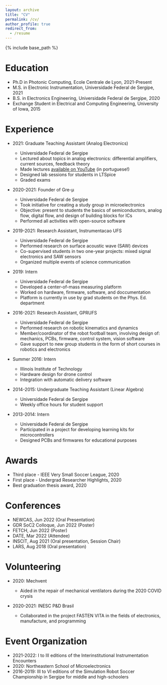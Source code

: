 ```yaml
---
layout: archive
title: "CV"
permalink: /cv/
author_profile: true
redirect_from:
  - /resume
---
```


{% include base_path %}

Education
======
* Ph.D in Photonic Computing, Ecole Centrale de Lyon, 2021-Present
* M.S. in Electronic Instrumentation, Universidade Federal de Sergipe, 2021
* B.S. in Electronics Engineering, Universidade Federal de Sergipe, 2020
* Exchange Student in Electrical and Computing Engineering, University of Iowa, 2015

Experience
======

* 2021: Graduate Teaching Assistant (Analog Electronics)
  * Universidade Federal de Sergipe
  * Lectured about topics in analog electronics: differential amplifiers, current sources, feedback theory
  * Made lectures [available on YouTube](https://www.youtube.com/channel/UCmMwbTV8kzDUHB0tbp-ktTw/videos) (in portuguese!)
  * Designed lab sessions for students in LTSpice
  * Graded exams

* 2020-2021: Founder of Gre-μ
  * Universidade Federal de Sergipe
  * Took initiative for creating a study group in microelectronics
  * Objective: present to students the basics of semiconductors, analog flow, digital flow, and design of building blocks for ICs
  * Performed all activities with open-source software

* 2019-2021: Research Assistant, Instrumentacao UFS
  * Universidade Federal de Sergipe
  * Performed research on surface acoustic wave (SAW) devices
  * Co-supervised students in two one-year projects: mixed signal electronics and SAW sensors
  * Organized multiple events of science communication

* 2019: Intern
  * Universidade Federal de Sergipe
  * Developed a center-of-mass measuring platform
  * Worked on hardware, firmware, software, and doccumentation
  * Platform is currently in use by grad students on the Phys. Ed. department

* 2016-2021: Research Assistant, GPRUFS
  * Universidade Federal de Sergipe
  * Performed research on robotic kinematics and dynamics
  * Member/coordinator of the robot football team, involving design of: mechanics, PCBs, firmware, control system, vision software
  * Gave support to new group students in the form of short courses in robotics and electronics

* Summer 2016: Intern
  * Illinois Institute of Technology
  * Hardware design for drone control
  * Integration with automatic delivery software

* 2014-2015: Undergraduate Teaching Assistant (Linear Algebra)
  * Universidade Federal de Sergipe
  * Weekly office hours for student support

* 2013-2014: Intern
  * Universidade Federal de Sergipe
  * Participated in a project for developing learning kits for microcontrollers
  * Designed PCBs and firmwares for educational purposes


Awards
======
* Third place - IEEE Very Small Soccer League, 2020
* First place - Undergrad Researcher Highlights, 2020
* Best graduation thesis award, 2020

Conferences
======
* NEWCAS, Jun 2022 (Oral Presentation)
* GDR SoC2 Colloque, Jun 2022 (Poster)
* FETCH, Jun 2022 (Poster)
* DATE, Mar 2022 (Attendee)
* INSCIT, Aug 2021 (Oral presentation, Session Chair) 
* LARS, Aug 2018 (Oral presentation)
  
Volunteering
======
* 2020: Mechvent
  * Aided in the repair of mechanical ventilators during the 2020 COVID crysis

* 2020-2021: INESC P&D Brasil
  * Collaborated in the project FASTEN VITA in the fields of electronics, manufacture, and programming

Event Organization
======
* 2021-2022: I to III editions of the Interinstitutional Instrumentation Encounters
* 2020: Northeastern School of Microelectronics
* 2016-2019: III to VI editions of the Simulation Robot Soccer Championship in Sergipe for middle and high-schoolers

